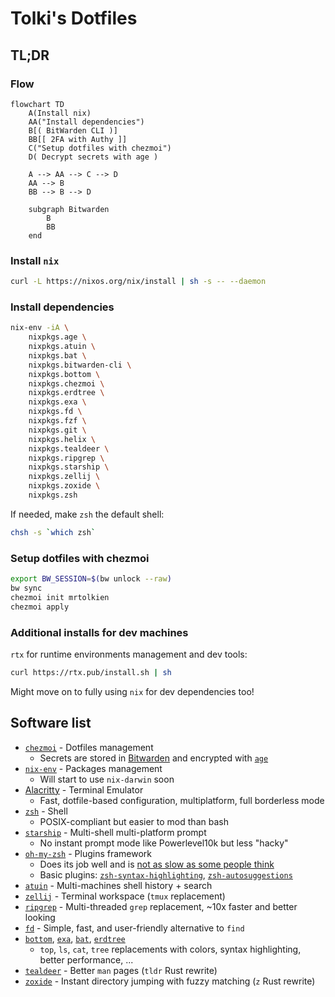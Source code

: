 # Tolki's Dotfiles

## TL;DR

### Flow

```mermaid
flowchart TD
    A(Install nix)
    AA("Install dependencies")
    B[( BitWarden CLI )]
    BB[[ 2FA with Authy ]]
    C("Setup dotfiles with chezmoi")
    D( Decrypt secrets with age )

    A --> AA --> C --> D
    AA --> B
    BB --> B --> D

    subgraph Bitwarden
        B
        BB
    end
```

### Install `nix`

```sh
curl -L https://nixos.org/nix/install | sh -s -- --daemon
```

### Install dependencies

```sh
nix-env -iA \
    nixpkgs.age \
    nixpkgs.atuin \
    nixpkgs.bat \
    nixpkgs.bitwarden-cli \
    nixpkgs.bottom \
    nixpkgs.chezmoi \
    nixpkgs.erdtree \
    nixpkgs.exa \
    nixpkgs.fd \
    nixpkgs.fzf \
    nixpkgs.git \
    nixpkgs.helix \
    nixpkgs.tealdeer \
    nixpkgs.ripgrep \
    nixpkgs.starship \
    nixpkgs.zellij \
    nixpkgs.zoxide \
    nixpkgs.zsh
```

If needed, make `zsh` the default shell:

```sh
chsh -s `which zsh`
```

### Setup dotfiles with chezmoi

```sh
export BW_SESSION=$(bw unlock --raw)
bw sync
chezmoi init mrtolkien
chezmoi apply
```

### Additional installs for dev machines

`rtx` for runtime environments management and dev tools:

```sh
curl https://rtx.pub/install.sh | sh
```

Might move on to fully using `nix` for dev dependencies too!

<!-- TODO: `lazygit`, `python`, `poetry`, `dbmate`, `gh`, `hugo`, `pulumi` can all be installed by both `rtx` and `nix-env`. Which is best for which? -->

## Software list

- [`chezmoi`](https://www.chezmoi.io/) - Dotfiles management
  - Secrets are stored in [Bitwarden](https://bitwarden.com/) and encrypted with [`age`](https://github.com/FiloSottile/age)
- [`nix-env`](https://nix.dev/) - Packages management
  - Will start to use `nix-darwin` soon
- [Alacritty](https://github.com/alacritty/alacritty) - Terminal Emulator
  - Fast, dotfile-based configuration, multiplatform, full borderless mode
- [`zsh`](https://www.zsh.org/) - Shell
  - POSIX-compliant but easier to mod than bash
- [`starship`](https://starship.rs/) - Multi-shell multi-platform prompt
  - No instant prompt mode like Powerlevel10k but less "hacky"
- [`oh-my-zsh`](https://ohmyz.sh/) - Plugins framework
  - Does its job well and is [not as slow as some people think](https://github.com/romkatv/zsh-bench/blob/master/doc/linux-desktop.md)
  - Basic plugins: [`zsh-syntax-highlighting`](https://github.com/zsh-users/zsh-syntax-highlighting.git), [`zsh-autosuggestions`](https://github.com/zsh-users/zsh-autosuggestions)
- [`atuin`](https://atuin.sh/) - Multi-machines shell history + search
- [`zellij`](https://zellij.dev/) - Terminal workspace (`tmux` replacement)
- [`ripgrep`](https://github.com/BurntSushi/ripgrep) - Multi-threaded `grep` replacement, ~10x faster and better looking
- [`fd`](https://github.com/sharkdp/fd) - Simple, fast, and user-friendly alternative to `find`
- [`bottom`](https://github.com/ClementTsang/bottom), [`exa`](https://github.com/ogham/exa), [`bat`](https://github.com/sharkdp/bat), [`erdtree`](https://github.com/solidiquis/erdtree#configuration-file)
  - `top`, `ls`, `cat`, `tree` replacements with colors, syntax highlighting, better performance, ...
- [`tealdeer`](https://github.com/dbrgn/tealdeer) - Better `man` pages (`tldr` Rust rewrite)
- [`zoxide`](https://github.com/ajeetdsouza/zoxide) - Instant directory jumping with fuzzy matching (`z` Rust rewrite)

